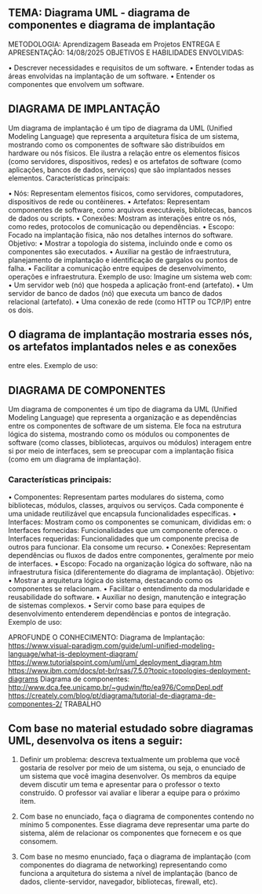 ## TEMA: Diagrama UML - diagrama de componentes e diagrama de implantação
METODOLOGIA: Aprendizagem Baseada em Projetos
ENTREGA E APRESENTAÇÃO: 14/08/2025
OBJETIVOS E HABILIDADES ENVOLVIDAS:

• Descrever necessidades e requisitos de um software.
• Entender todas as áreas envolvidas na implantação de um software.
• Entender os componentes que envolvem um software.

## DIAGRAMA DE IMPLANTAÇÃO
Um diagrama de implantação é um tipo de diagrama da UML (Unified Modeling Language)
que representa a arquitetura física de um sistema, mostrando como os componentes de
software são distribuídos em hardware ou nós físicos. Ele ilustra a relação entre os elementos
físicos (como servidores, dispositivos, redes) e os artefatos de software (como aplicações,
bancos de dados, serviços) que são implantados nesses elementos.
Características principais:

• Nós: Representam elementos físicos, como servidores, computadores, dispositivos de
rede ou contêineres.
• Artefatos: Representam componentes de software, como arquivos executáveis,
bibliotecas, bancos de dados ou scripts.
• Conexões: Mostram as interações entre os nós, como redes, protocolos de
comunicação ou dependências.
• Escopo: Focado na implantação física, não nos detalhes internos do software.
Objetivo:
• Mostrar a topologia do sistema, incluindo onde e como os componentes são
executados.
• Auxiliar na gestão de infraestrutura, planejamento de implantação e identificação de
gargalos ou pontos de falha.
• Facilitar a comunicação entre equipes de desenvolvimento, operações e
infraestrutura.
Exemplo de uso:
Imagine um sistema web com:
• Um servidor web (nó) que hospeda a aplicação front-end (artefato).
• Um servidor de banco de dados (nó) que executa um banco de dados relacional
(artefato).
• Uma conexão de rede (como HTTP ou TCP/IP) entre os dois.

## O diagrama de implantação mostraria esses nós, os artefatos implantados neles e as conexões
entre eles.
Exemplo de uso:

## DIAGRAMA DE COMPONENTES
Um diagrama de componentes é um tipo de diagrama da UML (Unified Modeling Language)
que representa a organização e as dependências entre os componentes de software de um
sistema. Ele foca na estrutura lógica do sistema, mostrando como os módulos ou
componentes de software (como classes, bibliotecas, arquivos ou módulos) interagem entre
si por meio de interfaces, sem se preocupar com a implantação física (como em um diagrama
de implantação).
### Características principais:

• Componentes: Representam partes modulares do sistema, como bibliotecas,
módulos, classes, arquivos ou serviços. Cada componente é uma unidade reutilizável
que encapsula funcionalidades específicas.
• Interfaces: Mostram como os componentes se comunicam, divididas em:
o Interfaces fornecidas: Funcionalidades que um componente oferece.
o Interfaces requeridas: Funcionalidades que um componente precisa de outros
para funcionar. Ela consome um recurso.
• Conexões: Representam dependências ou fluxos de dados entre componentes,
geralmente por meio de interfaces.
• Escopo: Focado na organização lógica do software, não na infraestrutura física
(diferentemente do diagrama de implantação).
Objetivo:
• Mostrar a arquitetura lógica do sistema, destacando como os componentes se
relacionam.
• Facilitar o entendimento da modularidade e reusabilidade do software.
• Auxiliar no design, manutenção e integração de sistemas complexos.
• Servir como base para equipes de desenvolvimento entenderem dependências e
pontos de integração.
Exemplo de uso:

APROFUNDE O CONHECIMENTO:
Diagrama de Implantação:
https://www.visual-paradigm.com/guide/uml-unified-modeling-language/what-is-deployment-diagram/
https://www.tutorialspoint.com/uml/uml_deployment_diagram.htm
https://www.ibm.com/docs/pt-br/rsas/7.5.0?topic=topologies-deployment-diagrams
Diagrama de componentes:
http://www.dca.fee.unicamp.br/~gudwin/ftp/ea976/CompDepl.pdf
https://creately.com/blog/pt/diagrama/tutorial-de-diagrama-de-componentes-2/
TRABALHO

## Com base no material estudado sobre diagramas UML, desenvolva os itens a seguir:

1. Definir um problema: descreva textualmente um problema que você gostaria de
resolver por meio de um sistema, ou seja, o enunciado de um sistema que você
imagina desenvolver. Os membros da equipe devem discutir um tema e apresentar
para o professor o texto construído. O professor vai avaliar e liberar a equipe para o
próximo item.

2. Com base no enunciado, faça o diagrama de componentes contendo no mínimo 5
componentes. Esse diagrama deve representar uma parte do sistema, além de
relacionar os componentes que fornecem e os que consomem.

3. Com base no mesmo enunciado, faça o diagrama de implantação (com componentes
do diagrama de networking) representando como funciona a arquitetura do sistema a
nível de implantação (banco de dados, cliente-servidor, navegador, bibliotecas,
firewall, etc).